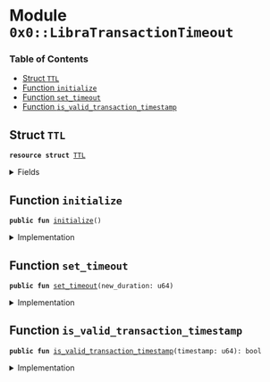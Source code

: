 
<a name="0x0_LibraTransactionTimeout"></a>

# Module `0x0::LibraTransactionTimeout`

### Table of Contents

-  [Struct `TTL`](#0x0_LibraTransactionTimeout_TTL)
-  [Function `initialize`](#0x0_LibraTransactionTimeout_initialize)
-  [Function `set_timeout`](#0x0_LibraTransactionTimeout_set_timeout)
-  [Function `is_valid_transaction_timestamp`](#0x0_LibraTransactionTimeout_is_valid_transaction_timestamp)



<a name="0x0_LibraTransactionTimeout_TTL"></a>

## Struct `TTL`



<pre><code><b>resource</b> <b>struct</b> <a href="#0x0_LibraTransactionTimeout_TTL">TTL</a>
</code></pre>



<details>
<summary>Fields</summary>


<dl>
<dt>

<code>duration_microseconds: u64</code>
</dt>
<dd>

</dd>
</dl>


</details>

<a name="0x0_LibraTransactionTimeout_initialize"></a>

## Function `initialize`



<pre><code><b>public</b> <b>fun</b> <a href="#0x0_LibraTransactionTimeout_initialize">initialize</a>()
</code></pre>



<details>
<summary>Implementation</summary>


<pre><code><b>public</b> <b>fun</b> <a href="#0x0_LibraTransactionTimeout_initialize">initialize</a>() {

  // Only callable by the <a href="association.md#0x0_Association">Association</a> address
  Transaction::assert(Transaction::sender() == 0xA550C18, 1);
  // Currently set <b>to</b> 1day.
  move_to_sender&lt;<a href="#0x0_LibraTransactionTimeout_TTL">TTL</a>&gt;(<a href="#0x0_LibraTransactionTimeout_TTL">TTL</a> {duration_microseconds: 86400000000});
}
</code></pre>



</details>

<a name="0x0_LibraTransactionTimeout_set_timeout"></a>

## Function `set_timeout`



<pre><code><b>public</b> <b>fun</b> <a href="#0x0_LibraTransactionTimeout_set_timeout">set_timeout</a>(new_duration: u64)
</code></pre>



<details>
<summary>Implementation</summary>


<pre><code><b>public</b> <b>fun</b> <a href="#0x0_LibraTransactionTimeout_set_timeout">set_timeout</a>(new_duration: u64) <b>acquires</b> <a href="#0x0_LibraTransactionTimeout_TTL">TTL</a> {
  // Only callable by the <a href="association.md#0x0_Association">Association</a> address
  Transaction::assert(Transaction::sender() == 0xA550C18, 1);

  <b>let</b> timeout = borrow_global_mut&lt;<a href="#0x0_LibraTransactionTimeout_TTL">TTL</a>&gt;(0xA550C18);
  timeout.duration_microseconds = new_duration;
}
</code></pre>



</details>

<a name="0x0_LibraTransactionTimeout_is_valid_transaction_timestamp"></a>

## Function `is_valid_transaction_timestamp`



<pre><code><b>public</b> <b>fun</b> <a href="#0x0_LibraTransactionTimeout_is_valid_transaction_timestamp">is_valid_transaction_timestamp</a>(timestamp: u64): bool
</code></pre>



<details>
<summary>Implementation</summary>


<pre><code><b>public</b> <b>fun</b> <a href="#0x0_LibraTransactionTimeout_is_valid_transaction_timestamp">is_valid_transaction_timestamp</a>(timestamp: u64): bool <b>acquires</b> <a href="#0x0_LibraTransactionTimeout_TTL">TTL</a> {
  // Reject timestamp greater than u64::MAX / 1_000_000;
  <b>if</b>(timestamp &gt; 9223372036854) {
    <b>return</b> <b>false</b>
  };

  <b>let</b> current_block_time = <a href="libra_time.md#0x0_LibraTimestamp_now_microseconds">LibraTimestamp::now_microseconds</a>();
  <b>let</b> timeout = borrow_global&lt;<a href="#0x0_LibraTransactionTimeout_TTL">TTL</a>&gt;(0xA550C18).duration_microseconds;
  <b>let</b> _max_txn_time = current_block_time + timeout;

  <b>let</b> txn_time_microseconds = timestamp * 1000000;
  // TODO: Add LibraTimestamp::is_before_exclusive(&txn_time_microseconds, &max_txn_time)
  //       This is causing flaky test right now. The reason is that we will <b>use</b> this logic for AC, where its wall
  //       clock time might be out of sync with the real block time stored in StateStore.
  //       See details in issue #2346.
  current_block_time &lt; txn_time_microseconds
}
</code></pre>



</details>
